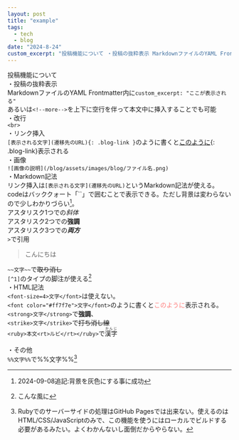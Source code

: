 ```yaml
---
layout: post
title: "example"
tags:
  - tech
  - blog
date: "2024-8-24"
custom_excerpt: "投稿機能について ・投稿の抜粋表示 MarkdownファイルのYAML Frontmatter内に..."
---
```

投稿機能について<br>
・投稿の抜粋表示<br>
MarkdownファイルのYAML Frontmatter内に`custom_excerpt: "ここが表示される"`<br>
あるいは`<!--more-->`を上下に空行を伴って本文中に挿入することでも可能<br>
・改行<br>
`<br>`<br>
・リンク挿入<br>
`[表示される文字](遷移先のURL){: .blog-link }`のように書くと[このように](https://example.com){: .blog-link}表示される<br>
・画像<br>
`![画像の説明](/blog/assets/images/blog/ファイル名.png)`<br>
・Markdown記法<br>
リンク挿入は`[表示される文字](遷移先のURL)`というMarkdown記法が使える。<br>
codeはバッククォート「``」で囲むことで表示できる。ただし背景は変わらないので少しわかりづらい[^2]。<br>
アスタリスク1つでの*斜体*<br>
アスタリスク2つでの**強調**<br>
アスタリスク3つでの***両方***<br>
`>`で引用<br>

> こんにちは<br>

`~~文字~~`で~~取り消し~~<br>
`[^1]`のタイプの脚注が使える[^1]<br>
・HTML記法<br>
`<font-size=4>文字</font>`は使えない。<br>
`<font color="#ff7f7e">文字</font>`のように書くと<font color="#ff7f7e">このように</font>表示される。<br>
`<strong>文字</strong>`で<strong>強調</strong>、<br>
`<strike>文字</strike>`で<strike>打ち消し線</strike><br>
`<ruby>本文<rt>ルビ</rt></ruby>`で<ruby>漢字<rt>かんじ</rt></ruby><br><br>
・その他<br>
`%%文字%%`で%%文字%%[^3]

[^1]: こんな風に
[^2]: 2024-09-08追記:背景を灰色にする事に成功
[^3]: Rubyでのサーバーサイドの処理はGitHub Pagesでは出来ない。使えるのはHTML/CSS/JavaScriptのみで、この機能を使うにはローカルでビルドする必要があるみたい。よくわかんないし面倒だからやらない。
